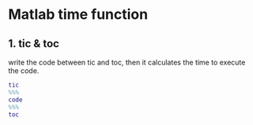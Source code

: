 # Matlab time function

## 1. tic & toc

write the code between tic and toc, then it calculates the time to execute the code.

```matlab
tic
%%%
code
%%%
toc
```

 
